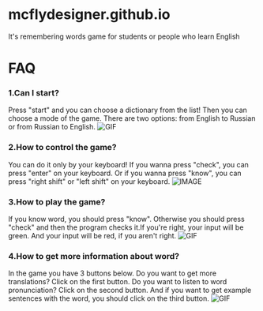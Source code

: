 # mcflydesigner.github.io
It's remembering words game for students or people who learn English
# FAQ
### 1.Can I start?
Press "start" and you can choose a dictionary from the list! Then you can choose a mode of the game. There are two options: from English to Russian or from Russian to English.
![GIF](https://mcflydesigner.github.io/img/start.gif)

### 2.How to control the game?
You can do it only by your keyboard! If you wanna press "check", you can press "enter" on your keyboard. Or if you wanna press "know", you can press "right shift" or "left shift" on your keyboard.
![IMAGE](https://mcflydesigner.github.io/img/keyboard.png)

### 3.How to play the game?
If you know word, you should press "know". Otherwise you should press "check" and then the program checks it.If you're right, your input will be green. And your input will be red, if you aren't right.
![GIF](https://mcflydesigner.github.io/img/game.gif)

### 4.How to get more information about word?
In the game you have 3 buttons below. Do you want to get more translations? Click on the first button. Do you want to listen to word pronunciation? Click on the second button. And if you want to get example sentences with the word, you should click on the third button.
![GIF](https://mcflydesigner.github.io/img/information.gif)
